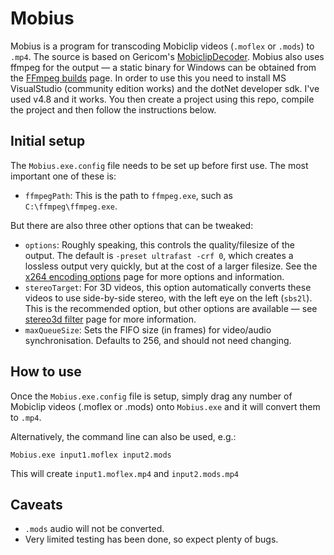 # Mobius
Mobius is a program for transcoding Mobiclip videos (`.moflex` or `.mods`) to `.mp4`.
The source is based on Gericom's [MobiclipDecoder](https://github.com/Gericom/MobiclipDecoder).
Mobius also uses ffmpeg for the output — a static binary for Windows can be obtained from the [FFmpeg builds](https://ffmpeg.zeranoe.com/builds/) page.
In order to use this you need to install MS VisualStudio (community edition works) and the dotNet developer sdk.  I've used v4.8 and it works.
You then create a project using this repo, compile the project and then follow the instructions below.

## Initial setup
The `Mobius.exe.config` file needs to be set up before first use. The most important one of these is:
- `ffmpegPath`: This is the path to `ffmpeg.exe`, such as `C:\ffmpeg\ffmpeg.exe`.

But there are also three other options that can be tweaked: 
- `options`: Roughly speaking, this controls the quality/filesize of the output. The default is `-preset ultrafast -crf 0`, which creates a lossless output very quickly, but at the cost of a larger filesize. See the [x264 encoding options](https://trac.ffmpeg.org/wiki/Encode/H.264#LosslessH.264) page for more options and information.
- `stereoTarget`: For 3D videos, this option automatically converts these videos to use side-by-side stereo, with the left eye on the left (`sbs2l`). This is the recommended option, but other options are available — see [stereo3d filter](https://trac.ffmpeg.org/wiki/Stereoscopic) page for more information.
- `maxQueueSize`: Sets the FIFO size (in frames) for video/audio synchronisation. Defaults to 256, and should not need changing.

## How to use
Once the `Mobius.exe.config` file is setup, simply drag any number of Mobiclip videos (.moflex or .mods) onto `Mobius.exe` and it will convert them to `.mp4`.

Alternatively, the command line can also be used, e.g.:
```
Mobius.exe input1.moflex input2.mods
```
This will create `input1.moflex.mp4` and `input2.mods.mp4`

## Caveats
- `.mods` audio will not be converted.
- Very limited testing has been done, so expect plenty of bugs.
